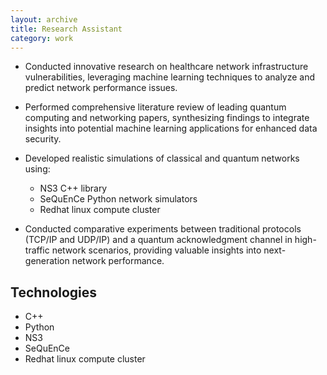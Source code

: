 ```yaml
---
layout: archive
title: Research Assistant
category: work 
---
```


- Conducted innovative research on healthcare network infrastructure vulnerabilities, leveraging machine learning techniques to analyze and predict network performance issues.
- Performed comprehensive literature review of leading quantum computing and networking papers, synthesizing findings to integrate insights into potential machine learning applications for enhanced data security.
- Developed realistic simulations of classical and quantum networks using:

   - NS3 C++ library
   - SeQuEnCe Python network simulators
   - Redhat linux compute cluster

- Conducted comparative experiments between traditional protocols (TCP/IP and UDP/IP) and a quantum acknowledgment channel in high-traffic network scenarios, providing valuable insights into next-generation network performance.

## Technologies
- C++
- Python
- NS3
- SeQuEnCe
- Redhat linux compute cluster
